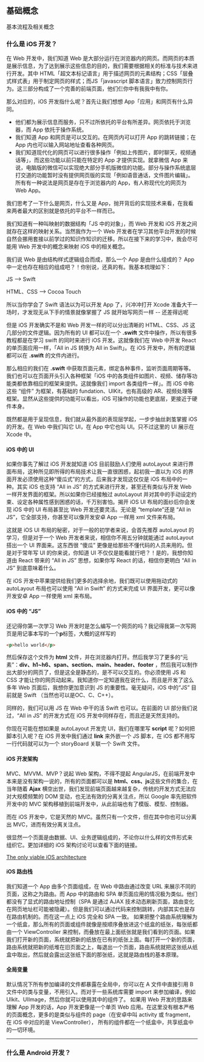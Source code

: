 ## 基础概念

基本流程及相关概念


### 什么是 iOS 开发？

在 Web 开发中，我们知道 Web 是大部分运行在浏览器内的网页。而网页的本质是展示信息，为了达到展示这些信息的目的，我们需要根据相关的标准与技术来进行开发。其中 HTML「超文本标记语言」用于描述网页的元素结构；CSS「层叠式样式表」用于制定网页的样式；而JS「javascript 脚本语言」致力控制网页行为。这三部分构成了一个完善的前端页面，他们仨你中有我我中有你。

那么对应的，iOS 开发指什么呢？首先让我们想想 App「应用」和网页有什么异同。

* 他们都为展示信息而服务，只不过所依托的平台有所差异。网页依托于浏览器，而 App 依托于操作系统。
* 我们知道 App 和网页是可以交互的。在网页内可以打开 App 的跳转链接；在 App 内也可以输入网站地址查看各种网页。
* 我们知道现代化的网页可以进行很多操作「例如上传图片，即时聊天，视频通话等」，而这些功能以前只能在特定的 App 才提供实现。就拿微信 App 来说，电脑版的微信可以实现绝大部分手机版微信的功能。部分与操作系统底层打交道的功能暂时没有提供网页版的实现「例如语音通话，文件图片编辑」。所有有一种说法是网页是存在于浏览器内的 App，有人称现代化的网页为 Web App。

我们思考了一下什么是网页，什么又是 App，抛开背后的实现技术来看，在我看来两者最大的区别就是依托的平台不一样而已。

我们知道有一种叫映射的数据结构「JS 中的对象」，而 Web 开发和 iOS 开发之间就存在这样的映射关系。当然我作为一个 Web 开发者在学习其他平台开发的时候自然会挪用套接以前学过的知识作知识的迁移。所以在接下来的学习中，我会尽可能用 Web 开发中的概念来映射 iOS 中的相关概念。


我们说 Web 是由结构样式逻辑组合而成，那么一个 App 是由什么组成的？ App 中一定也存在相应的组成吧？！你别说，还真的有。我基本梳理如下：

JS --> Swift

HTML、CSS --> Cocoa Touch


所以当你学会了 Swift 语法以为可以开发 App 了，兴冲冲打开 Xcode 准备大干一场时，才发现无从下手的情景就像掌握了 JS 就开始写网页一样 -- 还差得远呢

但是 iOS 开发确实不是和 Web 开发一样的可以分出清晰的 HTML、CSS、JS 这几部分的文件逻辑。因为所有的 UI 都可以在一个 **.swift** 文件中操作，所以有很多教程都是在学习 swift 的同时来进行 iOS 开发。这就像我们在 Web 中开发 React 的单页面应用一样，「All in JS 转换为 All in Swift」。在 iOS 开发中，所有的逻辑都可以在  **.swift**  的文件内进行。

那么相应的我们在  **.swift**  中获取页面元素，绑定各种事件，监听页面周期等等。我们也可以在页面开头引入各种框架「iOS 中的各类组件如图片、视频、储存等功能类都依靠相应的框架来提供。这就像我们 import 各类组件一样」。而 iOS 中称这些 “组件” 为框架，有基础的 fundation、UIKit，也有高级的 AR、视频处理等框架。显然从这些提供的功能可以看出，iOS 可操作的功能也更底层，更接近于硬件本身。


既然都是用于呈现信息，我们就从最外面的表现层学起，一步步抽丝剥茧掌握 iOS 的开发。在 Web 中我们叫它 UI，在 App 中它也叫 UI。只不过这里的 UI 展示在 Xcode 中。


#### iOS 中的 UI

如果你事先了解过 iOS 开发就知道 iOS 目前鼓励人们使用 autoLayout 来进行界面布局，这种所见即所得的布局技术让我一直很困惑，起初我一直以为 iOS 的界面开发必须使用这种“傻瓜式”的方式，后来我才发现这仅仅是 iOS 布局中的一种。其实 iOS 也支持 “All in JS” 的方式来进行开发，甚至还有类似与开发 Web 一样开发界面的框架。所以如果你已经接触过 autoLayout 并对其中的手动设定约束、设定各种属性感到困惑的话，千万别害怕。揭开 iOS UI 布局的面纱后你会发现 iOS 中的 UI 布局甚至比 Web 开发还要灵活。无论是 “template”还是 “All in JS”，它全部支持，你甚至可以像开发安卓 App 一样用 xml 文件来布局。

这就是 iOS UI 布局的秘密，对于一般的初学者来说，会首先推荐 autoLayout 的学习，但是对于一个 Web 开发者来说，相信你不用五分钟就能通过 autoLayout 搭出一个 UI 界面来。这东西很 “傻瓜” 更像是给那些不懂代码的人员来用的。但是对于常年写 UI 的你来说，你知道 UI 不仅仅是能看就行吧？！是的，我想你知道由 React 带来的 “All in JS” 思想，如果你写 React 的话，相信你更明白 “All in JS” 到底意味着什么。

在 iOS 开发中苹果提供给我们更多的选择余地，我们既可以使用拖动式的 autoLayout 布局也可以使用 “All in Swift” 的方式来完成 UI 界面开发，更可以像开发安卓 App 一样使用 xml 来布局。

#### iOS 中的 “JS”

还记得你第一次学习 Web 开发时是怎么编写一个网页的吗？我记得我第一次写网页是用记事本写的一个**p**标签，大概的这样写的

````html
<p>hello world</p>
````

然后保存这个文件为 **html** 文件，并在浏览器内打开。然后我学习了更多的“元素”：**div、h1~h6、span、section、main、header、footer** ，然后我可以制作出大部分的网页了，但是这全是静态的，是不可以交互的。你必须使用 JS 和 CSS 才能让你的网页动起来。我知道你一定知道我在说什么，而且是开发了这么多年 Web 页面后，我想你更加意识到 JS 的重要性。毫无疑问，iOS 中的“JS” 目前就是 Swift （当然也可以是OC、C、C++）。

同样的，我们可以用 JS 在 Web 中干的活 Swift 也可以。在前面的 UI 部分我们说过，“All in JS” 的开发方式在 iOS 开发中同样存在，而且还是天然支持的。

你现在可能在想如果是 autoLayout 开发完 UI，我们在哪里写 **script** 呢？如何把脚本引入呢？在 iOS 开发中我们通过 **link** 来外嵌一个 JS 脚本，在 iOS 都不用写一行代码就可以为一个 storyBoard 关联一个 Swift 文件。


#### iOS 开发架构

MVC、MVVM、MVP？说起 Web 架构，不得不提起 AngularJS，在前端开发中本来是没有架构一说的，所有的页面都可以是 **html、css、js**这些文件的集合，在当年随着 **Ajax** 横空出世，我们发现前端页面越来越复杂，传统的开发方式无法应对大规模频繁的 DOM 变动，也无法有效的分离关注点，所以 Google 率先把软件开发中的 MVC 架构移植到前端开发中，从此前端也有了模版、模型、控制器。

而在 iOS 开发中，它是天然的 MVC。虽然只有一个文件，但在其中你也可以分离出 MVC，进而有效分离关注点。

很显然一个页面是由数据、UI、业务逻辑组成的，不论你以什么样的文件形式来组织它。更加详细的 iOS 架构讨论可以查看下面的链接。


[The only viable iOS architecture](https://medium.com/flawless-app-stories/the-only-viable-ios-architecture-c42f7b4c845d)

#### iOS 路由栈

我们知道一个 App 由多个页面组成，在 Web 中路由通过改变 URL 来展示不同的页面，这称之为路由。而 App 中的路由和 SPA 单页面应用的情况极为类似。他们都没有了显式的路由地址控制（SPA 是通过 AJAX 技术动态刷新页面，路由变化在网页地址栏可能被隐藏）。但是我们可以通过代码来控制跳转，内部其实也是存在路由机制的。而在这一点上 iOS 完全和 SPA 一致。
如果把整个路由系统理解为一个纸盒，那么所有的页面或组件就像是按顺序叠放进这个纸盒的纸张，每张纸都由一个 ViewController 来控制，而叠放在最上面纸张就是我们看到的页面。如果我们打开新的页面，系统就把新的纸放在已有的纸张上面。每打开一个新的页面，路由系统就把新的纸堆在旧页面之上，每退出一个页面，路由系统就把这张纸从纸盒中取出，然后就会露出这张纸下面的那张纸，这就是路由栈的基本原理。


#### 全局变量

默认情况下所有参加编译的文件都暴露在全局中，你可以在 A 文件中直接引用 B 文件中的类与变量，不用引入。而对于一些系统库需要 import 来参加编译，例如 UIkit、UIImage，然后你就可以使用其中的组件了。
如果用 Web 开发的思路来理解 App 开发的话，App 开发更像是一个单页 Web 应用。在这里没有根本严格的页面概念，更多的是类似与组件的 page（在安卓中叫 activity 或 fragment，在 iOS 中对应的是 ViewController）， 所有的组件都在一个纸盒中，共享纸盒中的一切环境。


---------

### 什么是 Android 开发？






